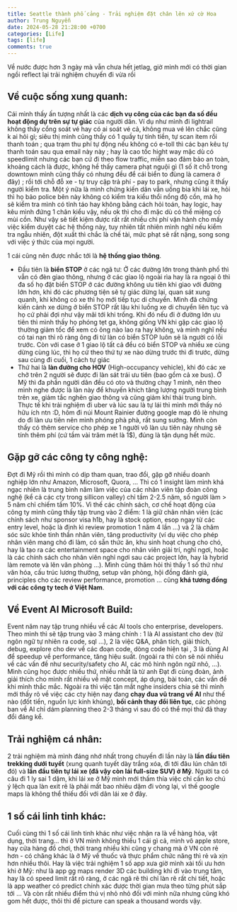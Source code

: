 ```yaml
---
title: Seattle thành phố cảng - Trải nghiệm đặt chân lên xứ cờ Hoa
author: Trung Nguyễn
date: 2024-05-28 21:28:00 +0700
categories: [Life]
tags: [life]
comments: true
---
```


Về nước được hơn 3 ngày mà vẫn chưa hết jetlag, giờ mình mới có thời gian ngồi reflect lại trải nghiệm chuyến đi vừa rồi

## Về cuộc sống xung quanh: 

Cái mình thấy ấn tượng nhất là các **dịch vụ công của các bạn đa số đều hoạt động dự trên sự tự giác** của người dân. Ví dụ như mình đi lightrail không thấy cổng soát vé hay có ai soát vé cả, không mua vé lên chắc cũng k ai hỏi gì; siêu thị mình cũng thấy có 1 quầy tự tính tiền, tự scan item rồi thanh toán ; qua trạm thu phí tự động nếu không có e-toll thì các bạn kêu tự thanh toán sau qua email này này ; hay là cao tốc hight way mặc dù có speedlimit nhưng các bạn cứ đi theo flow traffic, miễn sao đảm bảo an toàn, khoảng cách là được, không hề thấy camera phạt nguội gì (1 số ít chỗ trong downtown mình cũng thấy có nhưng đều để cái biển to đùng là camera ở đây) ; rồi tới chỗ đỗ xe - tự truy cập trả phí - pay to park, nhưng cũng ít thấy người kiểm tra. Một ý nữa là mình chứng kiến dân vẫn uống bia khi lái xe, hỏi thì họ bảo police bên này không có kiểm tra kiểu thổi nồng độ cồn, mà họ sẽ kiểm tra mình có tỉnh táo hay không bằng cách hỏi toán, hay logic, hay kêu mình đứng 1 chân kiểu vậy, nếu ok thì cho đi mặc dù có thể miệng có mùi cồn. Như vậy sẽ tiết kiệm được rất rất nhiều chi phí vận hành cho mấy việc kiểm duyệt các hệ thống này, tuy nhiên tất nhiên mình nghĩ nếu kiểm tra ngẫu nhiên, đột xuất thì chắc là chế tài, mức phạt sẽ rất nặng, song song với việc ý thức của mọi người.

1 cái cũng nên được nhắc tới là **hệ thống giao thông**. 
- Đầu tiên là **biển STOP** ở các ngã tư: Ở các đường lớn trong thành phố thì vẫn có đèn giao thông, nhưng ở các giao lộ ngoài rìa hay là ra ngoại ô thì đa số họ đặt biển STOP ở các đường không ưu tiên khi giao với đường lớn hơn, khi đó các phương tiện sẽ tự giác dừng lại, quan sát xung quanh, khi không có xe thì họ mới tiếp tục di chuyển. Mình đã chứng kiến cảnh xe dừng ở biển STOP rất lâu khi luồng xe di chuyển liên tục và họ cứ phải đợi như vậy mãi tới khi trống. Khi đó nếu đi ở đường lớn ưu tiên thì mình thấy họ phóng tẹt ga, không giống VN khi gặp các giao lộ thường giảm tốc để xem có ông nào lao ra hay không, và mình nghĩ nếu có tai nạn thì rõ ràng ông đi từ làn có biển STOP luôn sẽ là người có lỗi trước. Còn với case ở 1 giao lộ tất cả đều có biển STOP và nhiều xe cùng dừng cùng lúc, thì họ cứ theo thứ tự xe nào dừng trước thì đi trước, dừng sau cùng đi cuối, 1 cách tự giác
- Thứ hai là **làn đường cho HOV** (High-occupancy vehicle), khi đó các xe chở trên 2 người sẽ được đi làn sát trái ưu tiên (bao gồm cả xe bus). Ở Mỹ thì đa phần người dân đều có oto và thường chạy 1 mình, nên theo mình nghe được là làn này để khuyến khích tăng lượng người trung bình trên xe, giảm tắc nghẽn giao thông và cũng giảm khí thải trung bình. Thực tế khi trải nghiệm đi uber và lúc sau là tự lái thì mình mới thấy nó hữu ích ntn :D, hôm đi núi Mount Rainier đường google map đỏ lè nhưng do đi làn ưu tiên nên mình phóng phà phà, rất sung sướng. Mình còn thấy có thêm service cho phép xe 1 người vô làn ưu tiên này nhưng sẽ tính thêm phí (cứ tầm vài trăm mét là 1$), đúng là tận dụng hết mức.

## Gặp gỡ các công ty công nghệ:
Đợt đi Mỹ rồi thì mình có dịp tham quan, trao đổi, gặp gỡ nhiều doanh nghiệp lớn như Amazon, Microsoft, Quora, ... Thì có 1 insight làm mình khá ngạc nhiên là trung bình năm làm việc của các nhân viên tập đoàn công nghệ (kể cả các cty trong sillicon valley) chỉ tầm 2-2.5 năm, số người làm > 5 năm chỉ chiếm tầm 10%. Vì thế các chính sách, cơ chế hoạt động của công ty mình cũng thấy tập trung vào 2 điểm: 1 là giữ chân nhân viên (các chính sách như sponsor visa h1b, hay là stock option, esop ngay từ các entry level, hoặc là định kì review promotion 1 năm 4 lần ...) và 2 là chăm sóc sức khỏe tinh thần nhân viên, tăng productivity (ví dụ việc cho phép nhân viên mang chó đi làm, có sẵn thức ăn, khu sinh hoạt chung cho chó, hay là tạo ra các entertainment space cho nhân viên giải trí, nghỉ ngơi, hoặc là các chính sách cho nhân viên nghỉ ngơi sau các project lớn, hay là hybrid làm remote và lên văn phòng ...). Mình cũng thăm hỏi thì thấy 1 số thứ như văn hóa, cấu trúc lương thưởng, setup văn phòng, hội đồng đánh giá, principles cho các review performance, promotion ... cũng **khá tương đồng với các công ty tech ở Việt Nam**.

## Về Event AI Microsoft Build:

Event năm nay tập trung nhiều về các AI tools cho enterprise, developers. Theo mình thì sẽ tập trung vào 3 mảng chính : 1 là AI assistant cho dev (từ ngôn ngữ tự nhiên ra code, sql ...), 2 là việc Q&A, phân tích, giải thích, debug, explore cho dev về các đoạn code, dòng code hiện tại , 3 là dùng AI để speedup về performance, tăng hiệu suất. (ngoài ra thì còn sẽ nói nhiều về các vấn đề như security/safety cho AI, các mô hình ngôn ngữ nhỏ, ...). Mình cũng học được nhiều thứ, nhiều nhất là từ anh Đạt đi cùng đoàn, ảnh giải thích cho mình rất nhiều về mặt concept, áp dụng, bài toán, các vấn đề khi mình thắc mắc. Ngoài ra thì việc tận mắt nghe insiders chia sẻ thì mình mới thấy rõ về việc các cty hiện nay đang **chạy đua vũ trang về AI** như thế nào (đốt tiền, nguồn lực kinh khủng), **bối cảnh thay đổi liên tục**, các phòng ban về AI chỉ dám planning theo 2-3 tháng vì sau đó có thể mọi thứ đã thay đổi đáng kể.

## Trải nghiệm cá nhân:

2 trải nghiệm mà mình đáng nhớ nhất trong chuyến đi lần này là **lần đầu tiên trekking dưới tuyết** (xung quanh tuyết dày trắng xóa, đi tới đâu lún chân tới đó) và **lần đầu tiên tự lái xe (đã vậy còn lái full-size SUV) ở Mỹ**. Người ta có câu đi 1 ly sai 1 dặm, khi lái xe ở Mỹ mình mới thấm thía việc chỉ cần ko chú ý lệch qua làn exit rẽ là phải mất bao nhiêu dặm đi vòng lại, vì thế google maps là không thể thiếu đối với dân lái xe ở đây.

## 1 số cái linh tinh khác:
Cuối cùng thì 1 số cái linh tinh khác như việc nhận ra là về hàng hóa, vật dụng, thời trang... thì ở VN mình không thiếu 1 cái gì cả, mình vô apple store, hay cửa hàng đồ chơi, thời trang nhiều khi cũng y chang mà ở VN còn rẻ hơn - có chăng khác là ở Mỹ về thuốc và thực phẩm chức năng thì rẻ và xịn hơn nhiều thôi. Hay là việc trải nghiệm 1 số app xưa giờ mình xài tối ưu hơn khi ở Mỹ: như là app gg maps render 3D các building khi đi vào trung tâm, hay là có speed limit rất rõ ràng, ở các ngã rẽ thì chỉ làn rẽ rất chi tiết, hoặc là app weather có predict chính xác được thời gian mưa theo từng phút sắp tới ... Và còn rất nhiều điểm thú vị nhỏ nhỏ đối với mình nữa nhưng cũng khó gom hết được, thôi thì để picture can speak a thousand words vậy.
